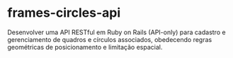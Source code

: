 # frames-circles-api
Desenvolver uma API RESTful em Ruby on Rails (API-only) para cadastro e gerenciamento de quadros e círculos associados, obedecendo regras geométricas de posicionamento e limitação espacial.
